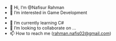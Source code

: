 - 👋 Hi, I’m @Nafisur Rahman 
- 👀 I’m interested in Game Development
- 
- 🌱 I’m currently learning C#
- 💞️ I’m looking to collaborate on ...
- 📫 How to reach me (rahman.nafis02@gmail.com)
<!---
NFS786/NFS786 is a ✨ special ✨ repository because its `README.md` (this file) appears on your GitHub profile.
You can click the Preview link to take a look at your changes.
--->

